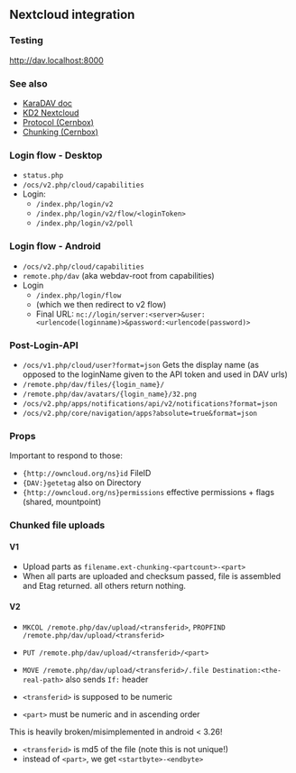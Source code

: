 ## Nextcloud integration

### Testing

http://dav.localhost:8000

### See also

* [KaraDAV doc](https://github.com/kd2org/karadav/blob/main/doc/NEXTCLOUD.md)
* [KD2 Nextcloud](https://github.com/kd2org/karadav/blob/main/lib/KD2/WebDAV/NextCloud.php)
* [Protocol (Cernbox)](https://github.com/cernbox/smashbox/blob/master/protocol/protocol.md)
* [Chunking (Cernbox)](https://github.com/cernbox/smashbox/blob/master/protocol/chunking.md)

### Login flow - Desktop

* `status.php`
* `/ocs/v2.php/cloud/capabilities`
* Login:
  * `/index.php/login/v2`
  * `/index.php/login/v2/flow/<loginToken>`
  * `/index.php/login/v2/poll`

### Login flow - Android

* `/ocs/v2.php/cloud/capabilities`
* `remote.php/dav` (aka webdav-root from capabilities)
* Login
  * `/index.php/login/flow`
  * (which we then redirect to v2 flow)
  * Final URL: `nc://login/server:<server>&user:<urlencode(loginname)>&password:<urlencode(password)>`

### Post-Login-API

* `/ocs/v1.php/cloud/user?format=json`
  Gets the display name (as opposed to the loginName given to the API token and used in DAV urls)
* `/remote.php/dav/files/{login_name}/`
* `/remote.php/dav/avatars/{login_name}/32.png`
* `/ocs/v2.php/apps/notifications/api/v2/notifications?format=json`
* `/ocs/v2.php/core/navigation/apps?absolute=true&format=json`

### Props

Important to respond to those:

* `{http://owncloud.org/ns}id` FileID
* `{DAV:}getetag` also on Directory
* `{http://owncloud.org/ns}permissions` effective permissions + flags (shared, mountpoint)


### Chunked file uploads

#### V1

* Upload parts as `filename.ext-chunking-<partcount>-<part>`
* When all parts are uploaded and checksum passed, file is assembled and Etag returned. all others return nothing.

#### V2

* `MKCOL /remote.php/dav/upload/<transferid>`, `PROPFIND /remote.php/dav/upload/<transferid>`
* `PUT /remote.php/dav/upload/<transferid>/<part>`
* `MOVE /remote.php/dav/upload/<transferid>/.file Destination:<the-real-path>`
  also sends `If:` header

* `<transferid>` is supposed to be numeric
* `<part>` must be numeric and in ascending order

This is heavily broken/misimplemented in android < 3.26!

* `<transferid>` is md5 of the file (note this is not unique!)
* instead of `<part>`, we get `<startbyte>-<endbyte>`
